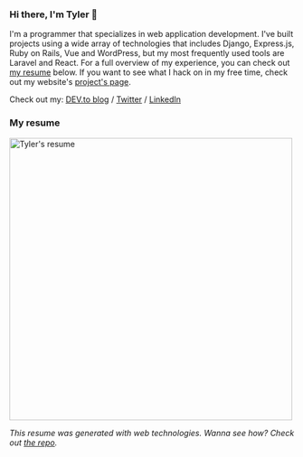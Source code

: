 ### Hi there, I'm Tyler 👋

I'm a programmer that specializes in web application development. I've built projects using a wide array of technologies that includes Django, Express.js, Ruby on Rails, Vue and WordPress, but my most frequently used tools are Laravel and React. For a full overview of my experience, you can check out [my resume](#my-resume) below. If you want to see what I hack on in my free time, check out my website's [project's page](https://deadhandmedia.com/projects/).

Check out my: [DEV.to blog](https://dev.to/tylerlwsmith) / [Twitter](https://twitter.com/tylerlwsmith) / [LinkedIn](https://www.linkedin.com/in/tylerlwsmith/)

### My resume

<img src="https://raspberrytyler.com/generated/tyler-smith-resume.png?cache-bust=2021-12-15" alt="Tyler's resume" width="500">

_This resume was generated with web technologies. Wanna see how? Check out [the repo](https://github.com/tylerlwsmith/resume)._

